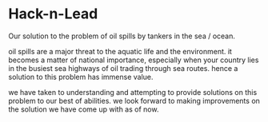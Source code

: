 # Hack-n-Lead
Our solution to the problem of oil spills by tankers in the sea / ocean.

oil spills are a major threat to the aquatic life and the environment.
it becomes a matter of national importance, especially when your country lies in the busiest sea highways of oil trading through sea routes.
hence a solution to this problem has immense value.

we have taken to understanding and attempting to provide solutions on this problem to our best of abilities.
we look forward to making improvements on the solution we have come up with as of now.
